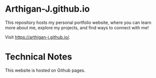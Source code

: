 # Arthigan-J.github.io

This repository hosts my personal portfolio website, where you can learn more about me, explore my projects, and find ways to connect with me!

Visit https://arthigan-j.github.io/.

# Technical Notes

This website is hosted on Github pages.
